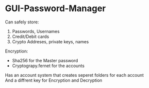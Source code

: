 # GUI-Password-Manager

Can safely store:
  1. Passwords, Usernames
  2. Credit/Debit cards
  3. Crypto Addreses, private keys, names

Encryption:
  * Sha256 for the Master password
  * Cryptograpy.fernet for the accounts

Has an account system that creates seperet folders for each account  
And a diffrent key for Encryption and Decryption
